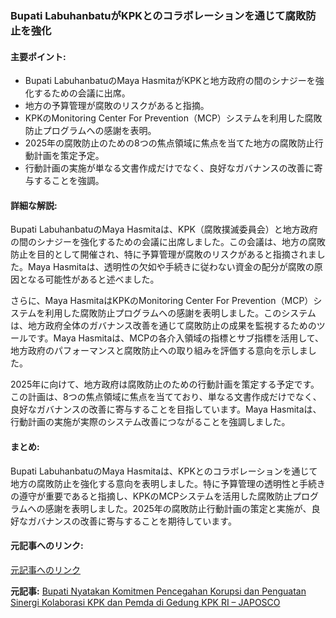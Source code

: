 ### Bupati LabuhanbatuがKPKとのコラボレーションを通じて腐敗防止を強化

#### 主要ポイント:
- Bupati LabuhanbatuのMaya HasmitaがKPKと地方政府の間のシナジーを強化するための会議に出席。
- 地方の予算管理が腐敗のリスクがあると指摘。
- KPKのMonitoring Center For Prevention（MCP）システムを利用した腐敗防止プログラムへの感謝を表明。
- 2025年の腐敗防止のための8つの焦点領域に焦点を当てた地方の腐敗防止行動計画を策定予定。
- 行動計画の実施が単なる文書作成だけでなく、良好なガバナンスの改善に寄与することを強調。

#### 詳細な解説:
Bupati LabuhanbatuのMaya Hasmitaは、KPK（腐敗撲滅委員会）と地方政府の間のシナジーを強化するための会議に出席しました。この会議は、地方の腐敗防止を目的として開催され、特に予算管理が腐敗のリスクがあると指摘されました。Maya Hasmitaは、透明性の欠如や手続きに従わない資金の配分が腐敗の原因となる可能性があると述べました。

さらに、Maya HasmitaはKPKのMonitoring Center For Prevention（MCP）システムを利用した腐敗防止プログラムへの感謝を表明しました。このシステムは、地方政府全体のガバナンス改善を通じて腐敗防止の成果を監視するためのツールです。Maya Hasmitaは、MCPの各介入領域の指標とサブ指標を活用して、地方政府のパフォーマンスと腐敗防止への取り組みを評価する意向を示しました。

2025年に向けて、地方政府は腐敗防止のための行動計画を策定する予定です。この計画は、8つの焦点領域に焦点を当てており、単なる文書作成だけでなく、良好なガバナンスの改善に寄与することを目指しています。Maya Hasmitaは、行動計画の実施が実際のシステム改善につながることを強調しました。

#### まとめ:
Bupati LabuhanbatuのMaya Hasmitaは、KPKとのコラボレーションを通じて地方の腐敗防止を強化する意向を表明しました。特に予算管理の透明性と手続きの遵守が重要であると指摘し、KPKのMCPシステムを活用した腐敗防止プログラムへの感謝を表明しました。2025年の腐敗防止行動計画の策定と実施が、良好なガバナンスの改善に寄与することを期待しています。

#### 元記事へのリンク:
[元記事へのリンク](https://www.japos.co/berita/bupati-nyatakan-komitmen-pencegahan-korupsi-dan-penguatan-sinergi-kolaborasi-kpk-dan-pemda-di-gedung-kpk-ri/)

**元記事:** [Bupati Nyatakan Komitmen Pencegahan Korupsi dan Penguatan Sinergi Kolaborasi KPK dan Pemda di Gedung KPK RI – JAPOSCO](https://www.japos.co/2025/05/10/bupati-nyatakan-komitmen-pencegahan-korupsi-dan-penguatan-sinergi-kolaborasi-kpk-dan-pemda-di-gedung-kpk-ri/)